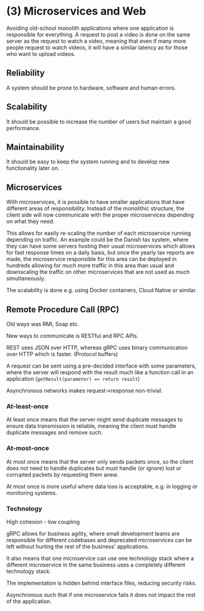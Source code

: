 # (3) Microservices and Web

Avoiding old-school monolith applications where one application is responsible for everything. A request to post a video is done on the same server as the request to watch a video, meaning that even if many more people request to watch videos, it will have a similar latency as for those who want to upload videos.

## Reliability

A system should be prone to hardware, software and human errors.

## Scalability

It should be possible to increase the number of users but maintain a good performance.

## Maintainability

It should be easy to keep the system running and to develop new functionality later on.

## Microservices

With microservices, it is possible to have smaller applications that have different areas of responsibility. Instead of the monolithic structure, the client side will now communicate with the proper microservices depending on what they need.

This allows for easily re-scaling the number of each microservice running depending on traffic. An example could be the Danish tax system, where they can have some servers hosting their usual microservices which allows for fast response times on a daily basis, but once the yearly tax reports are made, the microservice responsible for this area can be deployed in hundreds allowing for much more traffic in this area than usual and downscaling the traffic on other microservices that are not used as much simultaneously.

The scalability is done e.g. using Docker containers, Cloud Native or similar.

## Remote Procedure Call (RPC)

Old ways was RMI, Soap etc.

New ways to communicate is RESTful and RPC APIs.

REST uses JSON over HTTP, whereas gRPC uses binary communication over HTTP which is faster. (Protocol buffers)

A request can be sent using a pre-decided interface with some parameters, where the server will respond with the result much like a function call in an application (`getResult(parameter) => return result`)

Asynchronous networks makes request->response non-trivial.

### At-least-once

At least once means that the server might send duplicate messages to ensure data transmission is reliable, meaning the client must handle duplicate messages and remove such.

### At-most-once

At most once means that the server only sends packets once, so the client does not need to handle duplicates but must handle (or ignore) lost or corrupted packets by requesting them anew.

At most once is more useful where data loss is acceptable, e.g. in logging or monitoring systems.

### Technology

High cohesion - low coupling

gRPC allows for business agility, where small development teams are responsible for different codebases and deprecated microservices can be left without hurting the rest of the business' applications.

It also means that one microservice can use one technology stack where a different microservice in the same business uses a completely different technology stack.

The implementation is hidden behind interface files, reducing security risks.

Asynchronous such that if one microservice fails it does not impact the rest of the application.

